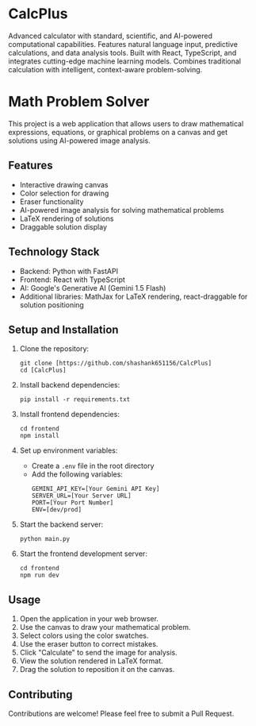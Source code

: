 # CalcPlus
Advanced calculator with standard, scientific, and AI-powered computational capabilities. Features natural language input, predictive calculations, and data analysis tools. Built with React, TypeScript, and integrates cutting-edge machine learning models. Combines traditional calculation with intelligent, context-aware problem-solving.
# Math Problem Solver

This project is a web application that allows users to draw mathematical expressions, equations, or graphical problems on a canvas and get solutions using AI-powered image analysis.

## Features

- Interactive drawing canvas
- Color selection for drawing
- Eraser functionality
- AI-powered image analysis for solving mathematical problems
- LaTeX rendering of solutions
- Draggable solution display

## Technology Stack

- Backend: Python with FastAPI
- Frontend: React with TypeScript
- AI: Google's Generative AI (Gemini 1.5 Flash)
- Additional libraries: MathJax for LaTeX rendering, react-draggable for solution positioning

## Setup and Installation

1. Clone the repository:
   ```
   git clone [https://github.com/shashank651156/CalcPlus]
   cd [CalcPlus]
   ```

2. Install backend dependencies:
   ```
   pip install -r requirements.txt
   ```

3. Install frontend dependencies:
   ```
   cd frontend
   npm install
   ```

4. Set up environment variables:
   - Create a `.env` file in the root directory
   - Add the following variables:
     ```
     GEMINI_API_KEY=[Your Gemini API Key]
     SERVER_URL=[Your Server URL]
     PORT=[Your Port Number]
     ENV=[dev/prod]
     ```

5. Start the backend server:
   ```
   python main.py
   ```

6. Start the frontend development server:
   ```
   cd frontend
   npm run dev
   ```

## Usage

1. Open the application in your web browser.
2. Use the canvas to draw your mathematical problem.
3. Select colors using the color swatches.
4. Use the eraser button to correct mistakes.
5. Click "Calculate" to send the image for analysis.
6. View the solution rendered in LaTeX format.
7. Drag the solution to reposition it on the canvas.

## Contributing

Contributions are welcome! Please feel free to submit a Pull Request.
